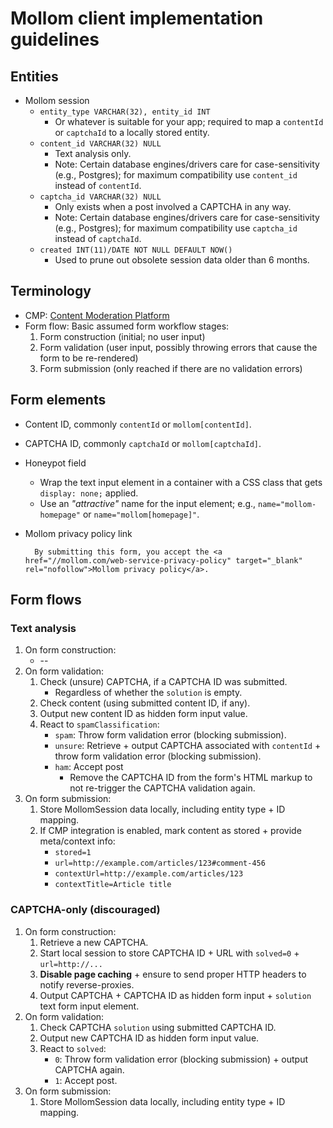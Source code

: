 # Mollom client implementation guidelines

## Entities
* Mollom session
  * `entity_type VARCHAR(32), entity_id INT`
      * Or whatever is suitable for your app; required to map a `contentId` or `captchaId` to a locally stored entity.
  * `content_id VARCHAR(32) NULL`
      * Text analysis only.
      * Note: Certain database engines/drivers care for case-sensitivity (e.g., Postgres); for maximum compatibility use `content_id` instead of `contentId`.
  * `captcha_id VARCHAR(32) NULL`
      * Only exists when a post involved a CAPTCHA in any way.
      * Note: Certain database engines/drivers care for case-sensitivity (e.g., Postgres); for maximum compatibility use `captcha_id` instead of `captchaId`.
  * `created INT(11)/DATE NOT NULL DEFAULT NOW()`
      * Used to prune out obsolete session data older than 6 months.

## Terminology
* CMP: [Content Moderation Platform](http://mollom.com/moderation)
* Form flow: Basic assumed form workflow stages:
  1. Form construction (initial; no user input)
  1. Form validation (user input, possibly throwing errors that cause the form to be re-rendered)
  1. Form submission (only reached if there are no validation errors)

## Form elements
* Content ID, commonly `contentId` or `mollom[contentId]`.
* CAPTCHA ID, commonly `captchaId` or `mollom[captchaId]`.
* Honeypot field
  * Wrap the text input element in a container with a CSS class that gets `display: none;` applied.
  * Use an _"attractive"_ name for the input element; e.g., `name="mollom-homepage"` or `name="mollom[homepage]"`.
* Mollom privacy policy link

        By submitting this form, you accept the <a href="//mollom.com/web-service-privacy-policy" target="_blank" rel="nofollow">Mollom privacy policy</a>.


## Form flows

### Text analysis
1. On form construction:
   * --
1. On form validation:
   1. Check (unsure) CAPTCHA, if a CAPTCHA ID was submitted.
        * Regardless of whether the `solution` is empty.
   1. Check content (using submitted content ID, if any).
   1. Output new content ID as hidden form input value.
   1. React to `spamClassification`:
        * `spam`: Throw form validation error (blocking submission).
        * `unsure`: Retrieve + output CAPTCHA associated with `contentId` + throw form validation error (blocking submission).
        * `ham`: Accept post
            * Remove the CAPTCHA ID from the form's HTML markup to not re-trigger the CAPTCHA validation again.
1. On form submission:
   1. Store MollomSession data locally, including entity type + ID mapping.
   1. If CMP integration is enabled, mark content as stored + provide meta/context info:
        * `stored=1`
        * `url=http://example.com/articles/123#comment-456`
        * `contextUrl=http://example.com/articles/123`
        * `contextTitle=Article title`

### CAPTCHA-only (discouraged)
1. On form construction:
   1. Retrieve a new CAPTCHA.
   1. Start local session to store CAPTCHA ID + URL with `solved=0` + `url=http://...`
   1. **Disable page caching** + ensure to send proper HTTP headers to notify reverse-proxies.
   1. Output CAPTCHA + CAPTCHA ID as hidden form input + `solution` text form input element.
1. On form validation:
   1. Check CAPTCHA `solution` using submitted CAPTCHA ID.
   1. Output new CAPTCHA ID as hidden form input value.
   1. React to `solved`:
        * `0`: Throw form validation error (blocking submission) + output CAPTCHA again.
        * `1`: Accept post.
1. On form submission:
   1. Store MollomSession data locally, including entity type + ID mapping.

